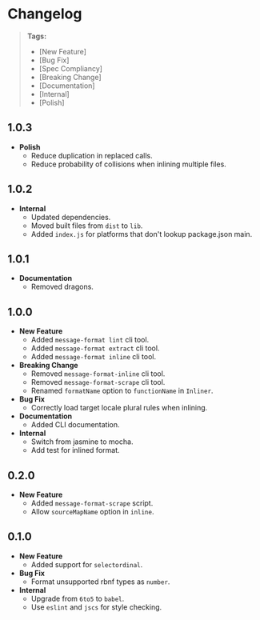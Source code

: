 # Changelog

> **Tags:**
> - [New Feature]
> - [Bug Fix]
> - [Spec Compliancy]
> - [Breaking Change]
> - [Documentation]
> - [Internal]
> - [Polish]

## 1.0.3

* **Polish**
	* Reduce duplication in replaced calls.
	* Reduce probability of collisions when inlining multiple files.

## 1.0.2

* **Internal**
	* Updated dependencies.
	* Moved built files from `dist` to `lib`.
	* Added `index.js` for platforms that don't lookup package.json main.

## 1.0.1

* **Documentation**
	* Removed dragons.

## 1.0.0

* **New Feature**
	* Added `message-format lint` cli tool.
	* Added `message-format extract` cli tool.
	* Added `message-format inline` cli tool.
* **Breaking Change**
	* Removed `message-format-inline` cli tool.
	* Removed `message-format-scrape` cli tool.
	* Renamed `formatName` option to `functionName` in `Inliner`.
* **Bug Fix**
	* Correctly load target locale plural rules when inlining.
* **Documentation**
	* Added CLI documentation.
* **Internal**
	* Switch from jasmine to mocha.
	* Add test for inlined format.

## 0.2.0

* **New Feature**
	* Added `message-format-scrape` script.
	* Allow `sourceMapName` option in `inline`.

## 0.1.0

* **New Feature**
	* Added support for `selectordinal`.
* **Bug Fix**
	* Format unsupported rbnf types as `number`.
* **Internal**
	* Upgrade from `6to5` to `babel`.
	* Use `eslint` and `jscs` for style checking.


